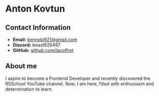 # Anton Kovtun

## Contact Information
- **Email:** kennobi921@gmail.com
- **Discord:** beast926497
- **GitHub:** [github.com/lacoffret](https://github.com/lacoffret)

## About me
I aspire to become a Frontend Developer and recently discovered the RSSchool YouTube channel. Now, I am here, filled with enthusiasm and determination to learn.
